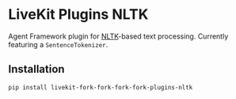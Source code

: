 # LiveKit Plugins NLTK

Agent Framework plugin for [NLTK](https://www.nltk.org/)-based text processing. Currently featuring a `SentenceTokenizer`.

## Installation

```bash
pip install livekit-fork-fork-fork-fork-plugins-nltk
```

